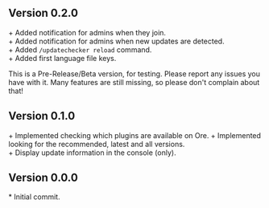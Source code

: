 Version 0.2.0
-------------

\+ Added notification for admins when they join.  
\+ Added notification for admins when new updates are detected.  
\+ Added `/updatechecker reload` command.  
\+ Added first language file keys.  

This is a Pre-Release/Beta version, for testing. Please report any issues you have with it. Many features are still missing, so please don't complain about
that!


Version 0.1.0
-------------

\+ Implemented checking which plugins are available on Ore.
\+ Implemented looking for the recommended, latest and all versions.  
\+ Display update information in the console (only).  

Version 0.0.0
-------------

\* Initial commit.  
